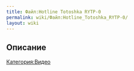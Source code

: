 ```yaml
---
title: Файл:Hotline Totoshka RYTP-0
permalink: wiki/Файл:Hotline_Totoshka_RYTP-0/
layout: wiki
---
```


## Описание

[Категория:Видео](Категория:Видео "wikilink")
